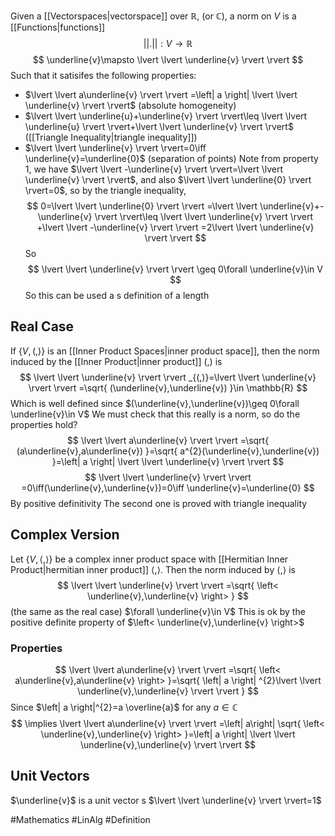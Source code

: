 Given a [[Vectorspaces|vectorspace]] over $\mathbb{R}$, (or $\mathbb{C}$), a norm on $V$ is a [[Functions|functions]] 
$$
\lvert \lvert . \rvert \rvert:V\to \mathbb{R}
$$
$$
 \underline{v}\mapsto \lvert \lvert \underline{v} \rvert  \rvert 
$$
Such that it satisifes the following properties:
- $\lvert \lvert a\underline{v} \rvert \rvert =\left| a \right| \lvert \lvert \underline{v} \rvert \rvert$ (absolute homogeneity)
- $\lvert \lvert \underline{u}+\underline{v} \rvert \rvert\leq \lvert \lvert \underline{u} \rvert \rvert+\lvert \lvert \underline{v} \rvert \rvert$ ([[Triangle Inequality|triangle inequality]])
- $\lvert \lvert \underline{v} \rvert \rvert=0\iff \underline{v}=\underline{0}$ (separation of points)
Note from property $\hspace{0pt}1$, we have $\lvert \lvert -\underline{v} \rvert \rvert=\lvert \lvert \underline{v} \rvert \rvert$, and also $\lvert \lvert \underline{0} \rvert \rvert=0$, so by the triangle inequality,
$$
0=\lvert \lvert \underline{0} \rvert \rvert =\lvert \lvert \underline{v}+-\underline{v} \rvert \rvert\leq \lvert \lvert \underline{v} \rvert \rvert +\lvert \lvert -\underline{v} \rvert \rvert =2\lvert \lvert \underline{v} \rvert \rvert 
$$
So
$$
\lvert \lvert \underline{v} \rvert \rvert \geq 0\forall \underline{v}\in V
$$
So this can be used a s definition of a length
## Real Case
If $\left\{ V,(,) \right\}$ is an [[Inner Product Spaces|inner product space]], then the norm induced by the [[Inner Product|inner product]] $(,)$ is
$$
\lvert \lvert \underline{v} \rvert \rvert _{(,)}=\lvert \lvert \underline{v} \rvert \rvert =\sqrt{ (\underline{v},\underline{v}) }\in \mathbb{R}
$$
Which is well defined since $(\underline{v},\underline{v})\geq 0\forall \underline{v}\in V$
We must check that this really is a norm, so do the properties hold?
$$
\lvert \lvert a\underline{v} \rvert \rvert =\sqrt{ (a\underline{v},a\underline{v}) }=\sqrt{ a^{2}(\underline{v},\underline{v}) }=\left| a \right| \lvert \lvert \underline{v} \rvert \rvert 
$$
$$
\lvert \lvert \underline{v} \rvert \rvert =0\iff(\underline{v},\underline{v})=0\iff \underline{v}=\underline{0}
$$
By positive definitivity
The second one is proved with triangle inequality
## Complex Version
Let $\left\{ V,\left< , \right> \right\}$ be a complex inner product space with [[Hermitian Inner Product|hermitian inner product]] $\left< , \right>$.
Then the norm induced by $\left< , \right>$ is 
$$
\lvert \lvert \underline{v} \rvert \rvert =\sqrt{ \left< \underline{v},\underline{v} \right>  }
$$
(the same as the real case) $\forall \underline{v}\in V$
This is ok by the positive definite property of $\left< \underline{v},\underline{v} \right>$
### Properties
$$
\lvert \lvert a\underline{v} \rvert \rvert =\sqrt{ \left< a\underline{v},a\underline{v} \right>  }=\sqrt{ \left| a \right| ^{2}\lvert \lvert \underline{v},\underline{v} \rvert \rvert  }
$$
Since $\left| a \right|^{2}=a \overline{a}$ for any $a\in\mathbb{C}$
$$
\implies \lvert \lvert a\underline{v} \rvert \rvert =\left|  a\right| \sqrt{ \left< \underline{v},\underline{v} \right>  }=\left| a \right| \lvert \lvert \underline{v},\underline{v} \rvert \rvert 
$$

## Unit Vectors
$\underline{v}$ is a unit vector s $\lvert \lvert \underline{v} \rvert \rvert=1$

#Mathematics #LinAlg #Definition 